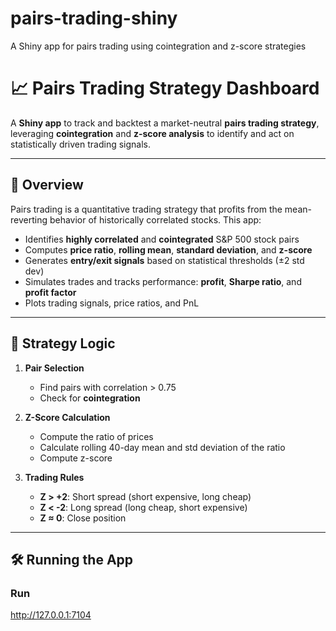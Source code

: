 # pairs-trading-shiny
A Shiny app for pairs trading using cointegration and z-score strategies
# 📈 Pairs Trading Strategy Dashboard

A **Shiny app** to track and backtest a market-neutral **pairs trading strategy**, leveraging **cointegration** and **z-score analysis** to identify and act on statistically driven trading signals.

---

## 🚀 Overview

Pairs trading is a quantitative trading strategy that profits from the mean-reverting behavior of historically correlated stocks. This app:

- Identifies **highly correlated** and **cointegrated** S&P 500 stock pairs
- Computes **price ratio**, **rolling mean**, **standard deviation**, and **z-score**
- Generates **entry/exit signals** based on statistical thresholds (±2 std dev)
- Simulates trades and tracks performance: **profit**, **Sharpe ratio**, and **profit factor**
- Plots trading signals, price ratios, and PnL

---

## 🧠 Strategy Logic

1. **Pair Selection**
   - Find pairs with correlation > 0.75
   - Check for **cointegration**

2. **Z-Score Calculation**
   - Compute the ratio of prices
   - Calculate rolling 40-day mean and std deviation of the ratio
   - Compute z-score

3. **Trading Rules**
   - **Z > +2**: Short spread (short expensive, long cheap)
   - **Z < -2**: Long spread (long cheap, short expensive)
   - **Z ≈ 0**: Close position

---

## 🛠️ Running the App 

### Run
http://127.0.0.1:7104
